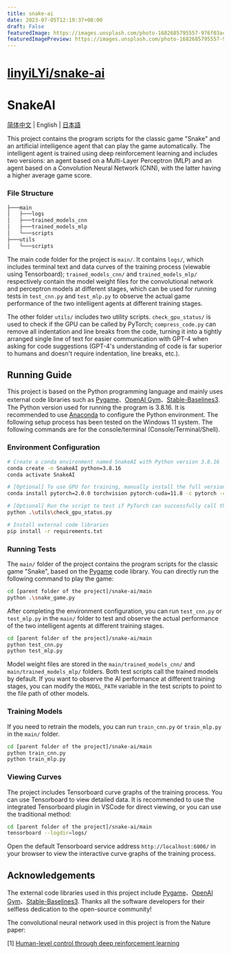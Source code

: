```yaml
---
title: snake-ai
date: 2023-07-05T12:19:37+08:00
draft: False
featuredImage: https://images.unsplash.com/photo-1682685795557-976f03aca7b2?ixid=M3w0NjAwMjJ8MHwxfHJhbmRvbXx8fHx8fHx8fDE2ODg1MzA2OTh8&ixlib=rb-4.0.3
featuredImagePreview: https://images.unsplash.com/photo-1682685795557-976f03aca7b2?ixid=M3w0NjAwMjJ8MHwxfHJhbmRvbXx8fHx8fHx8fDE2ODg1MzA2OTh8&ixlib=rb-4.0.3
---
```


# [linyiLYi/snake-ai](https://github.com/linyiLYi/snake-ai)

# SnakeAI

[简体中文](README_CN.md) | English | [日本語](README_JA.md)

This project contains the program scripts for the classic game "Snake" and an artificial intelligence agent that can play the game automatically. The intelligent agent is trained using deep reinforcement learning and includes two versions: an agent based on a Multi-Layer Perceptron (MLP) and an agent based on a Convolution Neural Network (CNN), with the latter having a higher average game score.

### File Structure

```bash
├───main
│   ├───logs
│   ├───trained_models_cnn
│   ├───trained_models_mlp
│   └───scripts
├───utils
│   └───scripts
```

The main code folder for the project is `main/`. It contains `logs/`, which includes terminal text and data curves of the training process (viewable using Tensorboard); `trained_models_cnn/` and `trained_models_mlp/` respectively contain the model weight files for the convolutional network and perceptron models at different stages, which can be used for running tests in `test_cnn.py` and `test_mlp.py` to observe the actual game performance of the two intelligent agents at different training stages.

The other folder `utils/` includes two utility scripts. `check_gpu_status/` is used to check if the GPU can be called by PyTorch; `compress_code.py` can remove all indentation and line breaks from the code, turning it into a tightly arranged single line of text for easier communication with GPT-4 when asking for code suggestions (GPT-4's understanding of code is far superior to humans and doesn't require indentation, line breaks, etc.).

## Running Guide

This project is based on the Python programming language and mainly uses external code libraries such as [Pygame](https://www.pygame.org/news)、[OpenAI Gym](https://github.com/openai/gym)、[Stable-Baselines3](https://stable-baselines3.readthedocs.io/en/master/). The Python version used for running the program is 3.8.16. It is recommended to use [Anaconda](https://www.anaconda.com) to configure the Python environment. The following setup process has been tested on the Windows 11 system. The following commands are for the console/terminal (Console/Terminal/Shell).

### Environment Configuration

```bash
# Create a conda environment named SnakeAI with Python version 3.8.16
conda create -n SnakeAI python=3.8.16
conda activate SnakeAI

# [Optional] To use GPU for training, manually install the full version of PyTorch
conda install pytorch=2.0.0 torchvision pytorch-cuda=11.8 -c pytorch -c nvidia

# [Optional] Run the script to test if PyTorch can successfully call the GPU
python .\utils\check_gpu_status.py

# Install external code libraries
pip install -r requirements.txt
```

### Running Tests

The `main/` folder of the project contains the program scripts for the classic game "Snake", based on the [Pygame](https://www.pygame.org/news) code library. You can directly run the following command to play the game:

```bash
cd [parent folder of the project]/snake-ai/main
python .\snake_game.py
```

After completing the environment configuration, you can run `test_cnn.py` or `test_mlp.py` in the `main/` folder to test and observe the actual performance of the two intelligent agents at different training stages.

```bash
cd [parent folder of the project]/snake-ai/main
python test_cnn.py
python test_mlp.py
```

Model weight files are stored in the `main/trained_models_cnn/` and `main/trained_models_mlp/` folders. Both test scripts call the trained models by default. If you want to observe the AI performance at different training stages, you can modify the `MODEL_PATH` variable in the test scripts to point to the file path of other models.

### Training Models

If you need to retrain the models, you can run `train_cnn.py` or `train_mlp.py` in the `main/` folder.

```bash
cd [parent folder of the project]/snake-ai/main
python train_cnn.py
python train_mlp.py
```

### Viewing Curves

The project includes Tensorboard curve graphs of the training process. You can use Tensorboard to view detailed data. It is recommended to use the integrated Tensorboard plugin in VSCode for direct viewing, or you can use the traditional method:

```bash
cd [parent folder of the project]/snake-ai/main
tensorboard --logdir=logs/
```

Open the default Tensorboard service address `http://localhost:6006/` in your browser to view the interactive curve graphs of the training process.

## Acknowledgements
The external code libraries used in this project include [Pygame](https://www.pygame.org/news)、[OpenAI Gym](https://github.com/openai/gym)、[Stable-Baselines3](https://stable-baselines3.readthedocs.io/en/master/). Thanks all the software developers for their selfless dedication to the open-source community!

The convolutional neural network used in this project is from the Nature paper:

[1] [Human-level control through deep reinforcement learning](https://www.nature.com/articles/nature14236)
